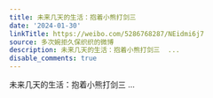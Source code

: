 ```yaml
---
title: 未来几天的生活：抱着小熊打剑三
date: '2024-01-30'
linkTitle: https://weibo.com/5286768287/NEidmi6j7
source: 多次婉拒久保织织的微博
description: 未来几天的生活：抱着小熊打剑三  ...
disable_comments: true
---
```

未来几天的生活：抱着小熊打剑三  ...